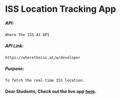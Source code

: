# ISS Location Tracking App

##### API:
    Where The ISS At API

##### API Link:
    https://wheretheiss.at/w/developer

##### Purpose:
    To fetch the real-time ISS location.

#### Dear Students, Check out the live app [here](http://203.193.173.125/buildriseshine/api/javascript/iss).